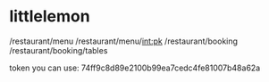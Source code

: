 # littlelemon
/restaurant/menu
/restaurant/menu/<int:pk>
/restaurant/booking
/restaurant/booking/tables

token you can use:
74ff9c8d89e2100b99ea7cedc4fe81007b48a62a